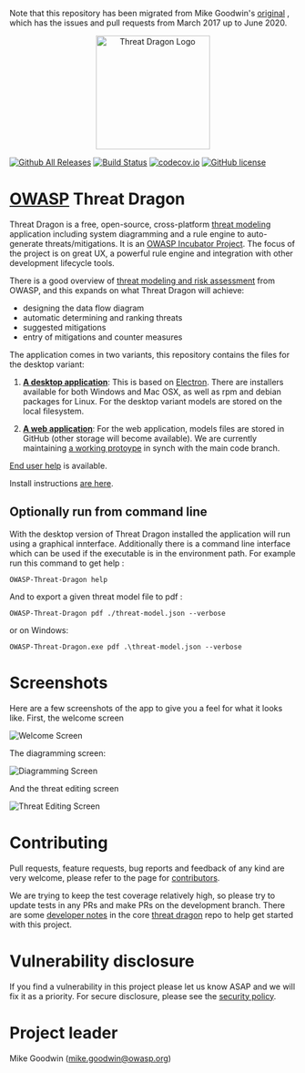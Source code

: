Note that this repository has been migrated from Mike Goodwin's [original](https://github.com/mike-goodwin/owasp-threat-dragon-desktop) ,
which has the issues and pull requests from March 2017 up to June 2020.

<p align="center">
  <img src="https://raw.githubusercontent.com/owasp/threat-dragon-desktop/main/content/images/threatdragon_logo_image.svg" width="200" alt="Threat Dragon Logo"/>
</p>

[![Github All Releases](https://img.shields.io/github/downloads/owasp/threat-dragon-desktop/total.svg)]()
[![Build Status](https://travis-ci.org/owasp/threat-dragon-desktop.svg?branch=main)](https://travis-ci.org/owasp/threat-dragon-desktop)
[![codecov.io](http://codecov.io/github/owasp/threat-dragon-desktop/coverage.svg?branch=main)](http://codecov.io/github/owasp/threat-dragon-desktop?branch=main)
[![GitHub license](https://img.shields.io/github/license/owasp/threat-dragon-desktop.svg)](LICENSE.txt)

# [OWASP](https://www.owasp.org) Threat Dragon

Threat Dragon is a free, open-source, cross-platform [threat modeling](https://owasp.org/www-community/Threat_Modeling)
application including system diagramming and a rule engine to auto-generate threats/mitigations. It is an
[OWASP Incubator Project](https://owasp.org/www-project-threat-dragon/). The focus of the project is on great UX,
a powerful rule engine and integration with other development lifecycle tools.

There is a good overview of [threat modeling and risk assessment](https://owasp.org/www-community/Application_Threat_Modeling)
from OWASP, and this expands on what Threat Dragon will achieve: 
* designing the data flow diagram
* automatic determining and ranking threats
* suggested mitigations
* entry of mitigations and counter measures

The application comes in two variants, this repository contains the files for the desktop variant:

1. [**A desktop application**](https://github.com/owasp/threat-dragon-desktop): This is based on
[Electron](https://electron.atom.io/). There are installers available for both Windows and Mac OSX, as well as rpm and
debian packages for Linux. For the desktop variant models are stored on the local filesystem.

1. [**A web application**](https://github.com/owasp/threat-dragon): For the web application, models files
are stored in GitHub (other storage will become available). We are currently maintaining [a working protoype](https://threatdragon.org)
in synch with the main code branch.

[End user help](https://threatdragon.github.io/) is available.

Install instructions [are here](https://github.com/OWASP/threat-dragon-desktop/wiki#install-instructions).

## Optionally run from command line
With the desktop version of Threat Dragon installed the application will run using a graphical innterface.
Additionally there is a command line interface which can be used if the executable is in the environment path.
For example run this command to get help :

`OWASP-Threat-Dragon help`

And to export a given threat model file to pdf :

`OWASP-Threat-Dragon pdf ./threat-model.json --verbose`

or on Windows:

`OWASP-Threat-Dragon.exe pdf .\threat-model.json --verbose`

# Screenshots

Here are a few screenshots of the app to give you a feel for what it looks like. First, the welcome screen

![Welcome Screen](/screenshots/welcome.PNG)

The diagramming screen:

![Diagramming Screen](/screenshots/diagram.PNG)

And the threat editing screen

![Threat Editing Screen](/screenshots/threat.PNG)

# Contributing

Pull requests, feature requests, bug reports and feedback of any kind are very welcome, please refer to the page for
[contributors](https://github.com/OWASP/threat-dragon-core/blob/main/CONTRIBUTING.md). 

We are trying to keep the test coverage relatively high, so please try to update tests in any PRs and make PRs on the development branch.
There are some [developer notes](https://github.com/OWASP/threat-dragon-core/blob/main/dev-notes.md) in the core
[threat dragon](https://github.com/OWASP/threat-dragon-core) repo to help get started with this project.

# Vulnerability disclosure

If you find a vulnerability in this project please let us know ASAP and we will fix it as a priority.
For secure disclosure, please see the [security policy](SECURITY.md).

# Project leader

Mike Goodwin (mike.goodwin@owasp.org)

